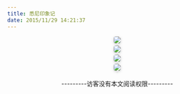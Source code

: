 ```yaml
---
title: 悉尼印象记
date: 2015/11/29 14:21:37
---
```


<center style="font-size=6px"> <img style="border-radius: 0.3125em; box-shadow: 0 2px 4px 0 rgba(34,36,38,.12),0 2px 10px 0 rgba(34,36,38,.08);" src="../../../../IMG/IMG_1733.JPG"/> <br> <div style="color:orange; border-bottom: 1px solid #d9d9d9; display: inline-block; color: #999; padding: 2px;"></div> </center>

<center style="font-size=6px"> <img style="border-radius: 0.3125em; box-shadow: 0 2px 4px 0 rgba(34,36,38,.12),0 2px 10px 0 rgba(34,36,38,.08);" src="../../../../IMG/IMG_1535.JPG"/> <br> <div style="color:orange; border-bottom: 1px solid #d9d9d9; display: inline-block; color: #999; padding: 2px;"></div> </center>

<center style="font-size=6px"> <img style="border-radius: 0.3125em; box-shadow: 0 2px 4px 0 rgba(34,36,38,.12),0 2px 10px 0 rgba(34,36,38,.08);" src="../../../../IMG/IMG_1538.JPG"/> <br> <div style="color:orange; border-bottom: 1px solid #d9d9d9; display: inline-block; color: #999; padding: 2px;"></div> </center>

<center style="font-size=6px"> <img style="border-radius: 0.3125em; box-shadow: 0 2px 4px 0 rgba(34,36,38,.12),0 2px 10px 0 rgba(34,36,38,.08);" src="../../../../IMG/IMG_4496.JPG"/> <br> <div style="color:orange; border-bottom: 1px solid #d9d9d9; display: inline-block; color: #999; padding: 2px;"></div> </center>

<p style="text-align:center";>---------访客没有本文阅读权限---------</p>